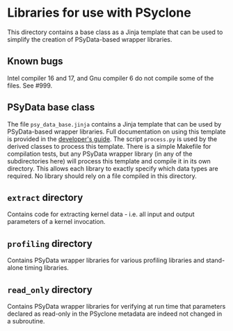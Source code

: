 # Libraries for use with PSyclone

This directory contains a base class as a Jinja template that can be used to simplify
the creation of PSyData-based wrapper libraries.

## Known bugs
Intel compiler 16 and 17, and Gnu compiler 6 do not compile some of the files.
See #999.

## PSyData base class

The file ``psy_data_base.jinja`` contains a Jinja template that can be used
by PSyData-based wrapper libraries. Full documentation on using this template
is provided in the
[developer's guide](https://psyclone-dev.readthedocs.io/en/latest/psy_data.html#jinja).
The script ``process.py`` is used by the derived classes to process this
template. There is a simple Makefile for compilation tests, but any PSyData
wrapper library (in any of the subdirectories here) will process this
template and compile it in its own directory. This allows each library
to exactly specify which data types are required. No library should
rely on a file compiled in this directory.


## `extract` directory

Contains code for extracting kernel data - i.e. all input and output parameters of
a kernel invocation.

## `profiling` directory

Contains PSyData wrapper libraries for various profiling libraries and stand-alone timing
libraries.

## `read_only` directory

Contains PSyData wrapper libraries for verifying at run time that parameters declared
as read-only in the PSyclone metadata are indeed not changed in a subroutine.

